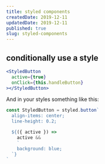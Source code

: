 ```yaml
---
title: styled components
createdDate: 2019-12-11
updatedDate: 2019-12-11
published: true
slug: styled-components
---
```


## conditionally use a style

```jsx
<StyledButton
  active={true}
  onClick={this.handleButton}
></StyledButton>
```

And in your styles something like this:

```jsx
const StyledButton = styled.button`
  align-items: center;
  line-height: 0.2;

  ${({ active }) =>
    active &&
    `
    background: blue;
  `}
`
```
